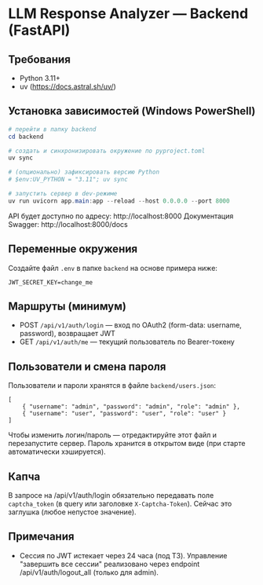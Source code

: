 # LLM Response Analyzer — Backend (FastAPI)

## Требования
- Python 3.11+
- uv (https://docs.astral.sh/uv/)

## Установка зависимостей (Windows PowerShell)
```powershell
# перейти в папку backend
cd backend

# создать и синхронизировать окружение по pyproject.toml
uv sync

# (опционально) зафиксировать версию Python
# $env:UV_PYTHON = "3.11"; uv sync

# запустить сервер в dev-режиме
uv run uvicorn app.main:app --reload --host 0.0.0.0 --port 8000
```

API будет доступно по адресу: http://localhost:8000
Документация Swagger: http://localhost:8000/docs

## Переменные окружения
Создайте файл `.env` в папке `backend` на основе примера ниже:

```
JWT_SECRET_KEY=change_me
```

## Маршруты (минимум)
- POST `/api/v1/auth/login` — вход по OAuth2 (form-data: username, password), возвращает JWT
- GET `/api/v1/auth/me` — текущий пользователь по Bearer-токену

## Пользователи и смена пароля
Пользователи и пароли хранятся в файле `backend/users.json`:

```
[
	{ "username": "admin", "password": "admin", "role": "admin" },
	{ "username": "user", "password": "user", "role": "user" }
]
```

Чтобы изменить логин/пароль — отредактируйте этот файл и перезапустите сервер. Пароль хранится в открытом виде (при старте автоматически хэшируется).

## Капча
В запросе на /api/v1/auth/login обязательно передавать поле `captcha_token` (в query или заголовке `X-Captcha-Token`). Сейчас это заглушка (любое непустое значение).

## Примечания
- Сессия по JWT истекает через 24 часа (под ТЗ). Управление "завершить все сессии" реализовано через endpoint /api/v1/auth/logout_all (только для admin).

